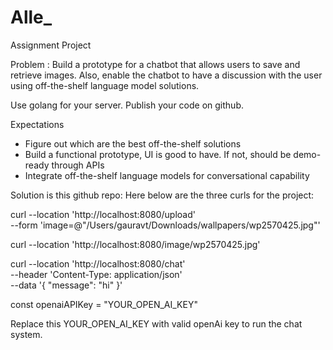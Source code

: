 # Alle_
Assignment Project

Problem :
Build a prototype for a chatbot that allows users to save and retrieve images. Also, enable the chatbot to have a discussion with the user using off-the-shelf language model solutions. 

Use golang for your server.
Publish your code on github.

Expectations
- Figure out which are the best off-the-shelf solutions
- Build a functional prototype, UI is good to have. If not, should be demo-ready through APIs
- Integrate off-the-shelf language models for conversational capability

Solution is this github repo: 
Here below are the three curls for the project: 

curl --location 'http://localhost:8080/upload' \
--form 'image=@"/Users/gauravt/Downloads/wallpapers/wp2570425.jpg"'

curl --location 'http://localhost:8080/image/wp2570425.jpg'

curl --location 'http://localhost:8080/chat' \
--header 'Content-Type: application/json' \
--data '{
    "message": "hi"
}'


const openaiAPIKey = "YOUR_OPEN_AI_KEY"

Replace this YOUR_OPEN_AI_KEY with valid openAi key to run the chat system.

